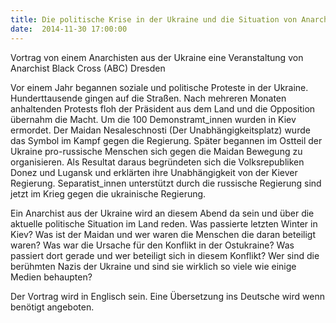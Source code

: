 ```yaml
---
title: Die politische Krise in der Ukraine und die Situation von Anarchist_innen
date:  2014-11-30 17:00:00
---
```


Vortrag von einem Anarchisten aus der Ukraine eine Veranstaltung von Anarchist Black Cross (ABC) Dresden



Vor einem Jahr begannen soziale und politische Proteste  in der
Ukraine. Hunderttausende gingen auf die Straßen. Nach mehreren Monaten
anhaltenden Protests floh der Präsident aus dem Land und die Opposition
übernahm die Macht. Um die 100 Demonstramt_innen wurden in Kiev
ermordet. Der Maidan Nesaleschnosti (Der Unabhängigkeitsplatz) wurde das
Symbol im Kampf gegen die Regierung. Später begannen im Ostteil der
Ukraine pro-russische Menschen sich gegen die Maidan Bewegung zu
organisieren. Als Resultat daraus begründeten sich die Volksrepubliken
Donez und Lugansk und erklärten ihre Unabhängigkeit von der Kiever
Regierung. Separatist_innen unterstützt durch die russische Regierung sind
jetzt im Krieg gegen die ukrainische Regierung.


Ein Anarchist aus der Ukraine wird an diesem Abend da sein und über die
aktuelle politische Situation im Land reden. Was passierte letzten Winter
in Kiev? Was ist der Maidan und wer waren die Menschen die daran beteiligt
waren? Was war die Ursache für den Konflikt in der Ostukraine? Was
passiert dort gerade und wer beteiligt sich in diesem Konflikt? Wer sind
die berühmten Nazis der Ukraine und sind sie wirklich so viele wie einige
Medien behaupten?


Der Vortrag wird in Englisch sein. Eine Übersetzung ins Deutsche wird
wenn benötigt angeboten.


